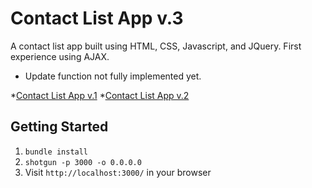 Contact List App v.3
=============

A contact list app built using HTML, CSS, Javascript, and JQuery. First experience using AJAX. 
* Update function not fully implemented yet. 

*[Contact List App v.1](https://github.com/sandraytsai/Contact-List-App-v.-1)
*[Contact List App v.2](https://github.com/sandraytsai/Contact-List-App-v.-2)


## Getting Started

1. `bundle install`
2. `shotgun -p 3000 -o 0.0.0.0`
3. Visit `http://localhost:3000/` in your browser
